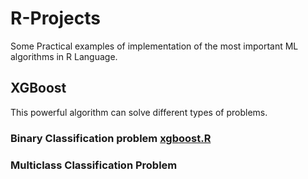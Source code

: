 # R-Projects

Some Practical examples of implementation of the most important ML algorithms in R Language.

## XGBoost

This powerful algorithm can solve different types of problems.

### Binary Classification problem [xgboost.R](https://github.com/Elpinzeiro/R-Projects/blob/main/XGBoost/Binary/xgboost.R)

### Multiclass Classification Problem
